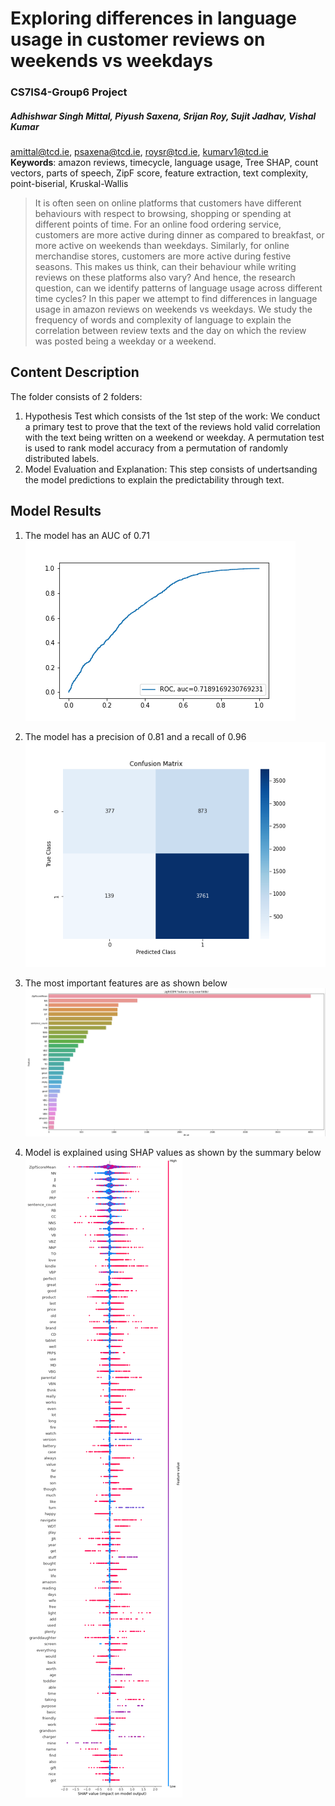 # Exploring differences in language usage in customer reviews on weekends vs weekdays
### CS7IS4-Group6 Project
##### Adhishwar Singh Mittal, Piyush Saxena, Srijan Roy, Sujit Jadhav, Vishal Kumar
amittal@tcd.ie, psaxena@tcd.ie, roysr@tcd.ie, kumarv1@tcd.ie    
**Keywords**: amazon reviews, timecycle, language usage, Tree SHAP, count vectors, parts of speech, ZipF score, feature extraction, text complexity, point-biserial, Kruskal-Wallis

>It is often seen on online platforms that customers have different behaviours with respect to browsing, shopping or spending at different points of time. For an online food ordering service, customers are more active during dinner as compared to breakfast, or more active on weekends than weekdays. Similarly, for online merchandise stores, customers are more active during festive seasons. This makes us think, can their behaviour while writing reviews on these platforms also vary? And hence, the research question, can we identify patterns of language usage across different time cycles? In this paper we attempt to find differences in language usage in amazon reviews on weekends vs weekdays. We study the frequency of words and complexity of language to explain the correlation between review texts and the day on which the review was posted being a weekday or a weekend.

## Content Description
The folder consists of 2 folders:
1. Hypothesis Test which consists of the 1st step of the work:
We conduct a primary test to prove that the text of the reviews hold valid correlation with the text being written on a weekend or weekday. A permutation test is used to rank model accuracy from a permutation of randomly distributed labels. 
2. Model Evaluation and Explanation:
This step consists of undertsanding the model predictions to explain the predictability through text.

## Model Results

1. The model has an AUC of 0.71
![Model ROC](https://github.com/amittal-tcd/TCD-work/blob/master/Text%20Analytics/Step2%20-%20Model%20Improvement%20and%20Feature%20Importances/Results/ROC.png)

2. The model has a precision of 0.81 and a recall of 0.96
![Model Confusion Matrix](https://github.com/amittal-tcd/TCD-work/blob/master/Text%20Analytics/Step2%20-%20Model%20Improvement%20and%20Feature%20Importances/Results/Confusion%20Matrix.png)

3. The most important features are as shown below
![Model Feature Importances](https://github.com/amittal-tcd/TCD-work/blob/master/Text%20Analytics/Step2%20-%20Model%20Improvement%20and%20Feature%20Importances/Results/LGBMImportances.JPG)

4. Model is explained using SHAP values as shown by the summary below
![Model SHAP Values](https://github.com/amittal-tcd/TCD-work/blob/master/Text%20Analytics/Step2%20-%20Model%20Improvement%20and%20Feature%20Importances/Results/Summary%20100%20Features.png)
